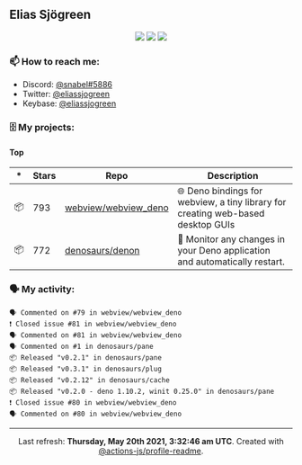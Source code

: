 ## Elias Sjögreen

<p align="center">
  <img src="https://img.shields.io/badge/🎂-dec. 2003-success" />
  <img src="https://img.shields.io/badge/🌎-Stockholm-informational" />
  <img src="https://img.shields.io/badge/👦-He/Him-informational" />
</p>

### 📫 How to reach me:

- Discord: [@snabel#5886](https://discord.com/users/267978757799673866)
- Twitter: [@eliassjogreen](https://twitter.com/eliassjogreen)
- Keybase: [@eliassjogreen](https://keybase.io/eliassjogreen)

### 🗄 My projects:

#### Top
|*|Stars|Repo|Description|
|---|---|---|---|
| 📦 | 793 | [webview/webview_deno](https://github.com/webview/webview_deno) | 🌐 Deno bindings for webview, a tiny library for creating web-based desktop GUIs |
| 📦 | 772 | [denosaurs/denon](https://github.com/denosaurs/denon) | 👀 Monitor any changes in your Deno application and automatically restart. |

### 🗣 My activity:

```
🗣 Commented on #79 in webview/webview_deno
❗️ Closed issue #81 in webview/webview_deno
🗣 Commented on #81 in webview/webview_deno
🗣 Commented on #1 in denosaurs/pane
📦 Released "v0.2.1" in denosaurs/pane
📦 Released "v0.3.1" in denosaurs/plug
📦 Released "v0.2.12" in denosaurs/cache
📦 Released "v0.2.0 - deno 1.10.2, winit 0.25.0" in denosaurs/pane
❗️ Closed issue #80 in webview/webview_deno
🗣 Commented on #80 in webview/webview_deno
```

------------
<p align="center">Last refresh: <b>Thursday, May 20th 2021, 3:32:46 am UTC</b>. Created with <a href=https://github.com/marketplace/actions/profile-readme>@actions-js/profile-readme</a>.</p>
